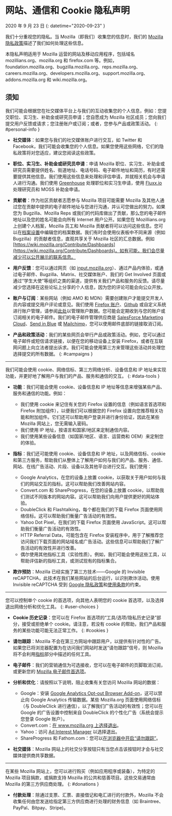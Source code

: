 # 网站、通信和 Cookie 隐私声明

2020 年 9 月 23 日
{: datetime="2020-09-23" }

我们十分重视您的隐私。当 Mozilla（即我们）收集您的信息时，我们的 [Mozilla 隐私政策](https://www.mozilla.org/privacy/)描述了我们如何处理这些信息。

本隐私声明适用于 Mozilla 运营的网站及移动应用程序，包括域名 mozillians.org、mozilla.org 和 firefox.com 等。例如，foundation.mozilla.org、bugzilla.mozilla.org、reps.mozilla.org、careers.mozilla.org、developers.mozilla.org、support.mozilla.org、addons.mozilla.org 和 wiki.mozilla.org。

## 须知

我们可能会根据您在社交媒体平台上与我们的互动收集您的个人信息，例如：您提交职位、实习生、补助金或研究员申请；您自愿成为 Mozilla 社区成员；您向我们提交用户反馈或请求；您注册账户或订阅；或者，您参与产品或政策活动。
{: #personal-info }

* **社交媒体**：如果您与我们的社交媒体账户进行交互，如 Twitter 和 Facebook，我们可能会收集您的个人信息。如果您使用这些网络，它们的隐私政策将对您适应，建议您阅读这些政策。

* **职位、实习生、补助金或研究员申请**：申请 Mozilla 职位、实习生、补助金或研究员需要提供姓名、街道地址、电话号码、电子邮件地址和简历，有时还需要提供其他信息。我们使用这些信息来处理和评估申请，并就相关机会与申请人进行沟通。我们使用 [Greenhouse](https://www.greenhouse.io/privacy-policy) 处理职位和实习生申请，使用 [Fluxx.io](https://www.fluxx.io/privacy-policy) 处理研究员和 MOSS 补助金申请。

* **贡献者**：作为社区贡献者志愿参与 Mozilla 项目可能需要 Mozilla 及其他人通过您在贡献中提供的电子邮件地址与您进行沟通，并认可您做出的努力。如果您为 Bugzilla、Mozilla Reps 或我们的代码库做出了贡献，那么您的电子邮件地址以及您的姓名可能会向所有 Internet 用户公开。如果您在 Mozillians.org 上创建个人档案，Mozilla 员工和 Mozilla 贡献者将可以访问这些信息。您可以在[档案设置](https://mozillians.org/user/edit)中编辑您的档案数据。我们有时会使用仪表板中不同来源（例如 Bugzilla）的贡献者信息，直观共享关于 Mozilla 社区的汇总数据。例如 [https://wiki.mozilla.org/Contribute/Dashboards](https://wiki.mozilla.org/Contribute/Dashboards)。如有可能，我们会尽量减少可以公开展示的联系信息。

* **用户反馈**：您可以通过网页（如 [input.mozilla.org](https://input.mozilla.org/)）、通过产品内体验，或通过电子邮件、Bugzilla、Matrix、社交媒体账户、我们的 Get Involved 页面或通过“学生大使”等组织之类的渠道，提供有关我们产品和服务的反馈。请尽量减少您选择在这些论坛上分享的个人信息，因为您的评论可能会向公众开放。

* **账户与订阅**：某些网站（例如 AMO 和 MDN）需要创建账户才能提交开发人员内容或提交用户评论或意见。我们使用 [Firefox 账户](https://www.mozilla.org/privacy/firefox/)、[Github](https://help.github.com/en/github/site-policy/github-privacy-statement#our-use-of-cookies-and-tracking) 或自定义系统进行账户管理，请参阅[此处](https://support.mozilla.org/kb/managing-account-data)以管理账户数据。您可能会定期收到与您的账户或订阅相关的电子邮件。我们的电子邮件管理供应商是 [SalesForce Marketing Cloud](https://www.marketingcloud.com/privacy-policy/website-privacy-statement/)、[Send in Blue](https://www.sendinblue.com/legal/privacypolicy/) 或 [Mailchimp](https://mailchimp.com/legal/privacy/)，您可以使用邮件底部的链接取消订阅。

* **产品和政策活动**：我们的某些网页会举行产品或政策活动。例如，您可以通过电子邮件或短信请求链接，以便在您的移动设备上安装 Firefox，或者在互联网问题上向立法者提出诉求。我们可能会使用第三方来管理这些活动并处理您选择提交的所有数据。
{: #campaigns }

---------------------------------------

我们可能会使用 cookie、网络信标、第三方网络分析、设备信息和 IP 地址来实现功能，并更好地了解用户与我们的产品、服务和通信的交互。
{: #data-tools }

* **功能**：我们可能会使用 cookie、设备信息和 IP 地址等信息来增强某些产品、服务和通信的功能。例如：
    * 我们使用 cookie 来记住有关您的 Firefox 设置的信息（例如语言首选项和 Firefox 附加组件），以便我们可以根据您的 Firefox 设置向您推荐相关功能和附加组件。它们还可以帮助用户登录并进行身份验证，因此在某些 Mozilla 网站上，您无需输入密码。
    * 我们使用 IP 地址，按语言和国家/地区来定制通信内容。
    * 我们使用某些设备信息（如国家/地区、语言、运营商和 OEM）来定制您的体验。

* **指标**：我们还可能使用 cookie、设备信息和 IP 地址，以及网络信标、cookie 和第三方服务，帮助我们从整体上了解用户如何与我们的产品、服务、通信、网站、在线广告活动、片段、设备以及其他平台进行交互。我们使用：
    * Google Analytics，在您的设备上放置 cookie，以获取关于用户如何与我们的网站交互的指标。这可以帮助我们改善网站内容。
    * Convert.com 和 ShareProgress，在您的设备上放置 cookie，以帮助我们测试不同版本的网站内容。这可以帮助我们向用户提供更好的网站体验。
    * DoubleClick 和 Flashtalking，每个都在我们的下载 Firefox 页面使用网络信标。这可以帮助我们衡量广告活动的有效性。
    * Yahoo Dot Pixel，在我们的下载 Firefox 页面使用 JavaScript。这可以帮助我们衡量广告活动的有效性。
    * HTTP Referral Data，可能包含在 Firefox 安装程序中，用于了解推荐您访问我们下载页面的网站域名或广告活动。这些信息可以帮助我们了解广告活动的有效性并进行改善。
    * 偶尔使用其他指标工具（实验性质）。例如，我们可能会使用这些工具，以帮助评估新的指标工具，或测试现有的指标集合。

* **欺诈预防**：Mozilla 已经实施了第三方技术——Google 的 Invisible reCAPTCHA，此技术在我们某些网站的后台运行，以识别欺诈活动。使用 Invisible reCAPTCHA 受到 [Google 隐私政策](https://www.google.com/intl/policies/privacy/)和[使用条款](https://policies.google.com/terms)的约束。

---------------------------------------

您可以控制单个 cookie 的首选项，向其他人表明您的 cookie 首选项，以及选择退出网络分析和优化工具。
{: #user-choices }

* **Cookie 历史记录**：您可以在 Firefox 首选项的“工具/选项/隐私历史记录”部分，接受或拒绝单个 cookie。请注意，若没有 cookie 的帮助，我们产品和服务的某些功能可能无法正常工作。
{: #cookies }

* **请勿跟踪**：Mozilla 不会在第三方网站中跟踪用户，以提供有针对性的广告。如果您已将浏览器配置为在访问我们网站时发送“请勿跟踪”信号，则 Mozilla 将不会利用[指标](https://www.mozilla.org/privacy/websites/#data-tools)部分中描述的任何工具。

* **电子邮件**：我们的营销通信为可选接收，您可以在电子邮件的页脚取消订阅，或更新您的 [Mozilla 电子邮件首选项](https://www.mozilla.org/newsletter/recovery/)。

* **分析和优化**：请按照以下说明，阻止收集有关您访问 Mozilla 网站的数据：
    * Google：安装 [Google Analytics Opt-out Browser Add-on](https://tools.google.com/dlpage/gaoptout)，这可以禁止向 Google Analytics 传输数据。某些 Mozilla.org 页面使用网络信标（与 DoubleClick 进行通信），以了解我们广告活动的有效性；您可以在 Google 的广告设置中控制来自 DoubleClick 的个性化广告（系统会提示您登录 Google 账户）。
    * Convert.com：[在 www.mozilla.org 上选择退出](https://www.mozilla.org/exp/opt-out/)。
    * Yahoo：访问 [Ad Interest Manager](https://aim.yahoo.com/aim/us/en/optout/) 以选择退出。
    * ShareProgress 和 Fathom.com：您可以[在浏览器中开启“请勿跟踪”](https://support.mozilla.org/kb/how-do-i-turn-do-not-track-feature)。

* **社交媒体**：Mozilla 网站上的社交分享按钮只有当您点击该按钮时才会与社交媒体提供商共享数据。

---------------------------------------

在某些 Mozilla 网站上，您可以进行购买（例如应用程序或装备），为特定的 Mozilla 项目捐款，或捐款支持 Mozilla 的公共和慈善项目。这些交易通常由 Mozilla 的第三方供应商处理。
{: #donations }

* **付款处理**：除通过支票、汇票、直接借记和电汇进行的付款外，Mozilla 不会收集任何由您发送给指定第三方供应商进行处理的财务信息（如 Braintree、PayPal、Bitpay、Stripe)。
